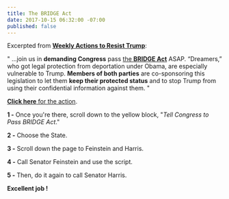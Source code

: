 ```yaml
---
title: The BRIDGE Act
date: 2017-10-15 06:32:00 -07:00
published: false
---
```


Excerpted from [**Weekly Actions to Resist Trump**](http://www.weekly-resistance.online/about.html):

"  ...join us in **demanding Congress** pass [the **BRIDGE Act**](https://www.nilc.org/issues/daca/faq-bridge-act/) ASAP. “Dreamers,” who got legal protection from deportation under Obama, are especially vulnerable to Trump. **Members of both parties** are co-sponsoring this legislation to let them **keep their protected status** and to stop Trump from using their confidential information against them.  "

[**Click here** for the action](http://www.weekly-resistance.online/). 
 
**1 -** Once you're there, scroll down to the yellow block, "*Tell Congress to Pass BRIDGE Act*."

**2 -** Choose the State.

**3 -** Scroll down the page to Feinstein and Harris.

**4 -** Call Senator Feinstein and use the script.

**5 -** Then, do it again to call Senator Harris. 


**Excellent job !**

